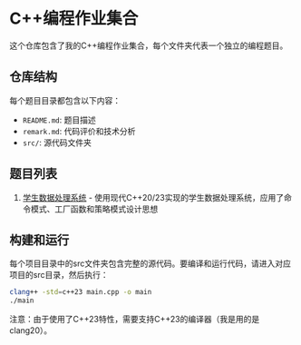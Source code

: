 # C++编程作业集合

这个仓库包含了我的C++编程作业集合，每个文件夹代表一个独立的编程题目。

## 仓库结构

每个题目目录都包含以下内容：
- `README.md`: 题目描述
- `remark.md`: 代码评价和技术分析
- `src/`: 源代码文件夹

## 题目列表

1. [学生数据处理系统](./problem1/README.md) - 使用现代C++20/23实现的学生数据处理系统，应用了命令模式、工厂函数和策略模式设计思想

## 构建和运行

每个项目目录中的src文件夹包含完整的源代码。要编译和运行代码，请进入对应项目的src目录，然后执行：

```bash
clang++ -std=c++23 main.cpp -o main
./main
```

注意：由于使用了C++23特性，需要支持C++23的编译器（我是用的是clang20）。 